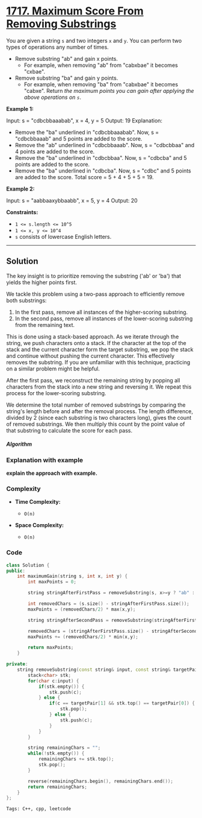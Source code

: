 
# [1717. Maximum Score From Removing Substrings](https://leetcode.com/problems/maximum-score-from-removing-substrings/description)

You are given a string `s` and two integers `x` and `y`. You can perform two types of operations any number of times.

- Remove substring "ab" and gain x points.
  - For example, when removing "ab" from "cabxbae" it becomes "cxbae".
- Remove substring "ba" and gain y points.
  - For example, when removing "ba" from "cabxbae" it becomes "cabxe".
Return *the maximum points you can gain after applying the above operations on `s`*.

**Example 1:**

  Input: s = "cdbcbbaaabab", x = 4, y = 5
  Output: 19
  Explanation:
  - Remove the "ba" underlined in "cdbcbbaaabab". Now, s = "cdbcbbaaab" and 5 points are added to the score.
  - Remove the "ab" underlined in "cdbcbbaaab". Now, s = "cdbcbbaa" and 4 points are added to the score.
  - Remove the "ba" underlined in "cdbcbbaa". Now, s = "cdbcba" and 5 points are added to the score.
  - Remove the "ba" underlined in "cdbcba". Now, s = "cdbc" and 5 points are added to the score.
  Total score = 5 + 4 + 5 + 5 = 19.

**Example 2:**

  Input: s = "aabbaaxybbaabb", x = 5, y = 4
  Output: 20
 
**Constraints:**

- `1 <= s.length <= 10^5`
- `1 <= x, y <= 10^4`
- `s` consists of lowercase English letters.

---

## Solution

The key insight is to prioritize removing the substring ('ab' or 'ba') that yields the higher points first.

We tackle this problem using a two-pass approach to efficiently remove both substrings:

1. In the first pass, remove all instances of the higher-scoring substring.
2. In the second pass, remove all instances of the lower-scoring substring from the remaining text.

This is done using a stack-based approach. As we iterate through the string, we push characters onto a stack. If the character at the top of the stack 
and the current character form the target substring, we pop the stack and continue without pushing the current character. This effectively removes the substring.
If you are unfamiliar with this technique, practicing on a similar problem might be helpful.

After the first pass, we reconstruct the remaining string by popping all characters from the stack into a new string and reversing it.
We repeat this process for the lower-scoring substring.

We determine the total number of removed substrings by comparing the string's length before and after the removal process.
The length difference, divided by 2 (since each substring is two characters long), gives the count of removed substrings. 
We then multiply this count by the point value of that substring to calculate the score for each pass.

##### Algorithm

### Explanation with example

**explain the approach with example.**

### Complexity

- **Time Complexity:**

    - `O(n)`

- **Space Complexity:**

    - `O(n)`

### Code

```cpp
class Solution {
public:
    int maximumGain(string s, int x, int y) {
        int maxPoints = 0;

        string stringAfterFirstPass = removeSubstring(s, x>=y ? "ab" : "ba");

        int removedChars = (s.size() - stringAfterFirstPass.size());
        maxPoints = (removedChars/2) * max(x,y);

        string stringAfterSecondPass = removeSubstring(stringAfterFirstPass, x<y ? "ab" : "ba");

        removedChars = (stringAfterFirstPass.size() - stringAfterSecondPass.size());
        maxPoints += (removedChars/2) * min(x,y);

        return maxPoints;
    }

private:
    string removeSubstring(const string& input, const string& targetPair) {
        stack<char> stk;
        for(char c:input) {
            if(stk.empty()) {
                stk.push(c);
            } else {
                if(c == targetPair[1] && stk.top() == targetPair[0]) {
                    stk.pop();
                } else {
                    stk.push(c);
                }
            }
        }

        string remainingChars = "";
        while(!stk.empty()) {
            remainingChars += stk.top();
            stk.pop();
        }

        reverse(remainingChars.begin(), remainingChars.end());
        return remainingChars;
    }
};
```


    Tags: C++, cpp, leetcode
